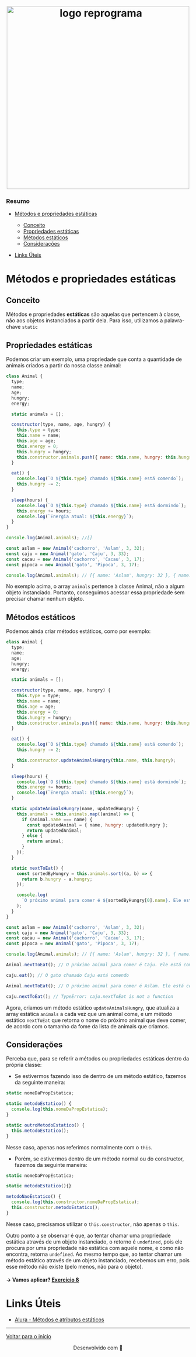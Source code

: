<h1 align="center">
  <img src="../assets/reprograma-fundos-claros.png" alt="logo reprograma" width="500">
</h1>

### Resumo

- [Métodos e propriedades estáticas](#métodos-e-atributos-estáticas)

  - [Conceito](#conceito)
  - [Propriedades estáticas](#propriedades-estáticas)
  - [Métodos estáticos](#métodos-estáticos)
  - [Considerações](#considerações)

- [Links Úteis](#links-úteis)

# Métodos e propriedades estáticas

## Conceito

Métodos e propriedades **estáticas** são aquelas que pertencem à classe, não aos objetos instanciados a partir dela. Para isso, utilizamos a palavra-chave `static`

## Propriedades estáticas
Podemos criar um exemplo, uma propriedade que conta a quantidade de animais criados a partir da nossa classe animal:

```javascript
class Animal {
  type;
  name;
  age;
  hungry;
  energy;

  static animals = [];

  constructor(type, name, age, hungry) {
    this.type = type;
    this.name = name;
    this.age = age;
    this.energy = 0;
    this.hungry = hungry;
    this.constructor.animals.push({ name: this.name, hungry: this.hungry });
  }

  eat() {
    console.log(`O ${this.type} chamado ${this.name} está comendo`);
    this.hungry -= 2;
  }

  sleep(hours) {
    console.log(`O ${this.type} chamado ${this.name} está dormindo`);
    this.energy += hours;
    console.log(`Energia atual: ${this.energy}`);
  }
}

console.log(Animal.animals); //[]

const aslam = new Animal('cachorro', 'Aslam', 3, 32);
const caju = new Animal('gato', 'Caju', 3, 33);
const cacau = new Animal('cachorro', 'Cacau', 3, 17);
const pipoca = new Animal('gato', 'Pipoca', 3, 17);

console.log(Animal.animals); // [{ name: 'Aslam', hungry: 32 }, { name: 'Caju', hungry: 33 }, { name: 'Cacau', hungry: 17 }, { name: 'Pipoca', hungry: 17 }]
```

No exemplo acima, o array `animals` pertence à classe Animal, não a algum objeto instanciado. Portanto, conseguimos acessar essa propriedade sem precisar chamar nenhum objeto.

## Métodos estáticos
Podemos ainda criar métodos estáticos, como por exemplo:

```javascript
class Animal {
  type;
  name;
  age;
  hungry;
  energy;

  static animals = [];

  constructor(type, name, age, hungry) {
    this.type = type;
    this.name = name;
    this.age = age;
    this.energy = 0;
    this.hungry = hungry;
    this.constructor.animals.push({ name: this.name, hungry: this.hungry });
  }

  eat() {
    console.log(`O ${this.type} chamado ${this.name} está comendo`);
    this.hungry -= 2;

    this.constructor.updateAnimalsHungry(this.name, this.hungry);
  }

  sleep(hours) {
    console.log(`O ${this.type} chamado ${this.name} está dormindo`);
    this.energy += hours;
    console.log(`Energia atual: ${this.energy}`);
  }

  static updateAnimalsHungry(name, updatedHungry) {
    this.animals = this.animals.map((animal) => {
      if (animal.name === name) {
        const updatedAnimal = { name, hungry: updatedHungry };
        return updatedAnimal;
      } else {
        return animal;
      }
    });
  }

  static nextToEat() {
    const sortedByHungry = this.animals.sort((a, b) => {
      return b.hungry - a.hungry;
    });

    console.log(
      `O próximo animal para comer é ${sortedByHungry[0].name}. Ele está com ${sortedByHungry[0].hungry} de fome`
    );
  }
}

const aslam = new Animal('cachorro', 'Aslam', 3, 32);
const caju = new Animal('gato', 'Caju', 3, 33);
const cacau = new Animal('cachorro', 'Cacau', 3, 17);
const pipoca = new Animal('gato', 'Pipoca', 3, 17);

console.log(Animal.animals); // [{ name: 'Aslam', hungry: 32 }, { name: 'Caju', hungry: 33 }, { name: 'Cacau', hungry: 17 }, { name: 'Pipoca', hungry: 17 }]

Animal.nextToEat(); // O próximo animal para comer é Caju. Ele está com 33 de fome

caju.eat(); // O gato chamado Caju está comendo

Animal.nextToEat(); // O próximo animal para comer é Aslam. Ele está com 32 de fome

caju.nextToEat(); // TypeError: caju.nextToEat is not a function
```

Agora, criamos um método estático `updateAnimalsHungry`, que atualiza a array estática `animals` a cada vez que um animal come, e um método estático `nextToEat` que retorna o nome do próximo animal que deve comer, de acordo com o tamanho da fome da lista de animais que criamos.

## Considerações
Perceba que, para se referir a métodos ou propriedades estáticas dentro da própria classe:
- Se estivermos fazendo isso de dentro de um método estático, fazemos da seguinte maneira:

```javascript
static nomeDaPropEstatica;

static metodoEstatico() {
  console.log(this.nomeDaPropEstatica);
}

static outroMetodoEstatico() {
  this.metodoEstatico();
}
```
Nesse caso, apenas nos referimos normalmente com o `this`.

- Porém, se estivermos dentro de um método normal ou do constructor, fazemos da seguinte maneira:

```javascript
static nomeDaPropEstatica;

static metodoEstatico(){}

metodoNaoEstatico() {
  console.log(this.constructor.nomeDaPropEstatica);
  this.constructor.metodoEstatico();
}
```

Nesse caso, precisamos utilizar o `this.constructor`, não apenas o `this`.

Outro ponto a se observar é que, ao tentar chamar uma propriedade estática através de um objeto instanciado, o retorno é `undefined`, pois ele procura por uma propriedade não estática com aquele nome, e como não encontra, retorna `undefined`.
Ao mesmo tempo que, ao tentar chamar um método estático através de um objeto instanciado, recebemos um erro, pois esse método não existe (pelo menos, não para o objeto).

#### → Vamos aplicar? [Exercício 8](../Exerc%C3%ADcios/Para%20sala/Exerc%C3%ADcio%208/)

# Links Úteis
- [Alura - Métodos e atributos estáticos](https://site.alura.com.br/apostila-csharp-orientacao-objetos/metodos-e-atributos-estaticos)

---

[Voltar para o início](../README.md)

<p align="center">
  Desenvolvido com &#128156
</p>
